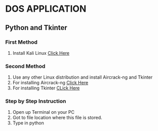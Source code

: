 # DOS APPLICATION
## Python and Tkinter
### First Method
1. Install Kali Linux [Click Here](https://www.kali.org/downloads/)
### Second Method
1. Use any other Linux distribution and install Aircrack-ng and Tkinter
2. For installing Aircrack-ng [Click Here](https://askubuntu.com/questions/142007/cant-install-aircrack-ng)
3. For installing Tkinter [CLick Here](https://stackoverflow.com/questions/26702119/installing-tkinter-on-ubuntu-14-04)

### Step by Step Instruction
1. Open up Terminal on your PC
2. Got to file location where this file is stored.
3. Type in python <file name>
